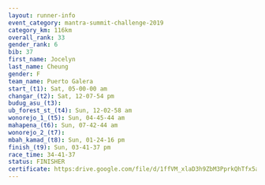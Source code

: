```yaml
---
layout: runner-info 
event_category: mantra-summit-challenge-2019 
category_km: 116km 
overall_rank: 33
gender_rank: 6
bib: 37
first_name: Jocelyn
last_name: Cheung
gender: F
team_name: Puerto Galera
start_(t1): Sat, 05-00-00 am
changar_(t2): Sat, 12-07-54 pm
budug_asu_(t3): 
ub_forest_st_(t4): Sun, 12-02-58 am
wonorejo_1_(t5): Sun, 04-45-44 am
mahapena_(t6): Sun, 07-42-44 am
wonorejo_2_(t7): 
mbah_kamad_(t8): Sun, 01-24-16 pm
finish_(t9): Sun, 03-41-37 pm
race_time: 34-41-37
status: FINISHER
certificate: https:drive.google.com/file/d/1ffVM_xlaD3h9ZbM3PprkQhTfx5a28QZa/view?usp=sharing
---
```

